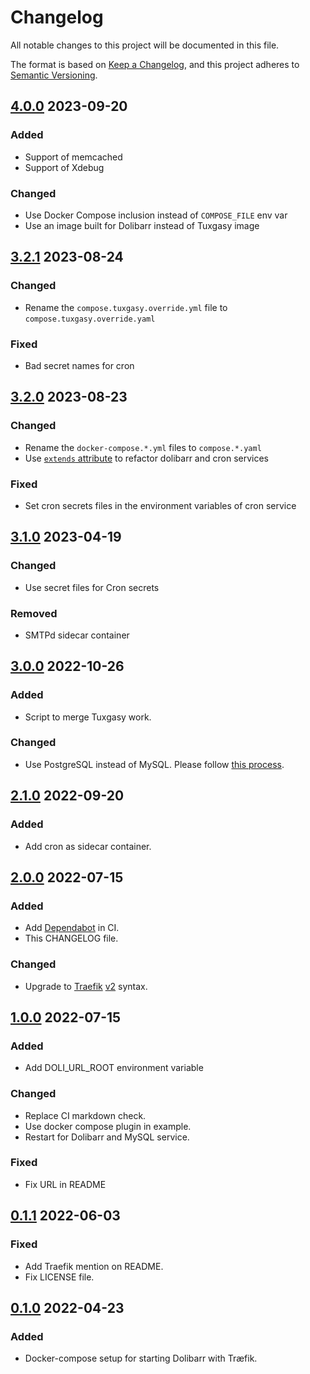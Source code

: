 # Changelog

All notable changes to this project will be documented in this file.

The format is based on [Keep a Changelog](https://keepachangelog.com/en/1.1.0/),
and this project adheres to [Semantic Versioning](https://semver.org/spec/v2.0.0.html).

<!-- markdownlint-configure-file { "MD024": { "siblings_only": true } } -->

## [4.0.0] 2023-09-20

### Added

- Support of memcached
- Support of Xdebug

### Changed

- Use Docker Compose inclusion instead of `COMPOSE_FILE` env var
- Use an image built for Dolibarr instead of Tuxgasy image

## [3.2.1] 2023-08-24

### Changed

- Rename the `compose.tuxgasy.override.yml` file to `compose.tuxgasy.override.yaml`

### Fixed

- Bad secret names for cron

## [3.2.0] 2023-08-23

### Changed

- Rename the `docker-compose.*.yml` files to `compose.*.yaml`
- Use [`extends` attribute](https://docs.docker.com/compose/compose-file/05-services/#extends) to refactor dolibarr and
  cron services

### Fixed

- Set cron secrets files in the environment variables of cron service

## [3.1.0] 2023-04-19

### Changed

- Use secret files for Cron secrets

### Removed

- SMTPd sidecar container

## [3.0.0] 2022-10-26

### Added

- Script to merge Tuxgasy work.

### Changed

- Use PostgreSQL instead of MySQL. Please follow [this process](https://wiki.dolibarr.org/index.php?title=FAQ_Migrate_my_Mysql_database_to_PostgreSQL).

## [2.1.0] 2022-09-20

### Added

- Add cron as sidecar container.

## [2.0.0] 2022-07-15

### Added

- Add [Dependabot](https://github.com/dependabot) in CI.
- This CHANGELOG file.

### Changed

- Upgrade to [Traefik](https://traefik.io/) [v2](https://doc.traefik.io/traefik/migration/v1-to-v2/) syntax.

## [1.0.0] 2022-07-15

### Added

- Add DOLI_URL_ROOT environment variable

### Changed

- Replace CI markdown check.
- Use docker compose plugin in example.
- Restart for Dolibarr and MySQL service.

### Fixed

- Fix URL in README

## [0.1.1] 2022-06-03

### Fixed

- Add Traefik mention on README.
- Fix LICENSE file.

## [0.1.0] 2022-04-23

### Added

- Docker-compose setup for starting Dolibarr with Træfik.

[4.0.0]: https://github.com/solution-libre/docker-dolibarr/compare/v3.2.1...v4.0.0
[3.2.1]: https://github.com/solution-libre/docker-dolibarr/compare/v3.2.0...v3.2.1
[3.2.0]: https://github.com/solution-libre/docker-dolibarr/compare/v3.1.0...v3.2.0
[3.1.0]: https://github.com/solution-libre/docker-dolibarr/compare/v3.0.0...v3.1.0
[3.0.0]: https://github.com/solution-libre/docker-dolibarr/compare/v2.1.0...v3.0.0
[2.1.0]: https://github.com/solution-libre/docker-dolibarr/compare/v2.0.0...v2.1.0
[2.0.0]: https://github.com/solution-libre/docker-dolibarr/compare/v1.0.0...v2.0.0
[1.0.0]: https://github.com/solution-libre/docker-dolibarr/compare/v0.1.1...v1.0.0
[0.1.1]: https://github.com/solution-libre/docker-dolibarr/compare/v0.1.0...v0.1.1
[0.1.0]: https://github.com/solution-libre/docker-dolibarr/releases/tag/v0.1.0
